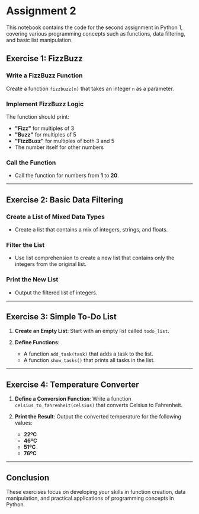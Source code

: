 # Assignment 2

This notebook contains the code for the second assignment in Python 1, covering various programming concepts such as functions, data filtering, and basic list manipulation.

## Exercise 1: FizzBuzz
### Write a FizzBuzz Function
Create a function `fizzbuzz(n)` that takes an integer `n` as a parameter.

### Implement FizzBuzz Logic
The function should print:
- **"Fizz"** for multiples of 3
- **"Buzz"** for multiples of 5
- **"FizzBuzz"** for multiples of both 3 and 5
- The number itself for other numbers

### Call the Function
- Call the function for numbers from **1** to **20**.

---

## Exercise 2: Basic Data Filtering
### Create a List of Mixed Data Types
- Create a list that contains a mix of integers, strings, and floats.

### Filter the List
- Use list comprehension to create a new list that contains only the integers from the original list.

### Print the New List
- Output the filtered list of integers.

---

## Exercise 3: Simple To-Do List
1. **Create an Empty List**: Start with an empty list called `todo_list`.
  
2. **Define Functions**:
   - A function `add_task(task)` that adds a task to the list.
   - A function `show_tasks()` that prints all tasks in the list.

---

## Exercise 4: Temperature Converter
1. **Define a Conversion Function**: Write a function `celsius_to_fahrenheit(celsius)` that converts Celsius to Fahrenheit.
  
2. **Print the Result**: Output the converted temperature for the following values:
   - **22ºC**
   - **46ºC**
   - **51ºC**
   - **76ºC**

---

## Conclusion
These exercises focus on developing your skills in function creation, data manipulation, and practical applications of programming concepts in Python.
